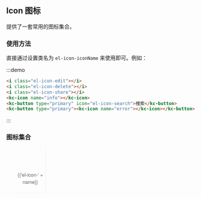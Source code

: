 <script>
  import iconList from '@/icon.json';

  export default {
    data() {
      return {
        icons: iconList
      };
    }
  }
</script>
<style lang="scss">
.demo-icon i {
    color: #606266;
    font-size: 1.5em;
    margin:0 10px;
    vertical-align: middle;
  }

  .demo-icon .source > button {
    margin: 0 20px;
  }

  .page-component .content > ul.icon-list {
    overflow: hidden;
    list-style: none;
    padding: 0;
    border: solid 1px #eaeefb;
    border-radius: 4px;
  }
  .icon-list li {
  list-style:none;
    float: left;
    width: 16.66%;
    text-align: center;
    height: 120px;
    line-height: 120px;
    color: #666;
    font-size: 13px;
    transition: color .15s linear;

    border-right: 1px solid #eee;
    border-bottom: 1px solid #eee;
    margin-right: -1px;
    margin-bottom: -1px;

    @utils-vertical-center;

    span {
      display: inline-block;
      line-height: normal;
      vertical-align: middle;
      font-family: 'Helvetica Neue',Helvetica,'PingFang SC','Hiragino Sans GB','Microsoft YaHei',SimSun,sans-serif;
      color: #99a9bf;
    }

    i {
      display: block;
      font-size: 32px;
      margin-bottom: 15px;
      color: #606266;
    }

    .icon-name {
      display: inline-block;
      padding: 0 3px;
      height: 1em;
      color: #606266;
    }

    &:hover {
      color: rgb(92, 182, 255);
    }
  }
</style>
## Icon 图标

提供了一套常用的图标集合。

### 使用方法

直接通过设置类名为 `el-icon-iconName` 来使用即可。例如：

:::demo
```html
<i class="el-icon-edit"></i>
<i class="el-icon-delete"></i>
<i class="el-icon-share"></i>
<kc-icon name="info"></kc-icon>
<kc-button type="primary" icon="el-icon-search">搜索</kc-button>
<kc-button type="primary"><kc-icon name="error"></kc-icon></kc-button>

```
:::

### 图标集合

<ul class="icon-list">
  <li v-for="name in icons" :key="name">
    <span>
      <i :class="'el-icon-' + name"></i>
      <span class="icon-name">{{'el-icon-' + name}}</span>
    </span>
  </li>
</ul>
